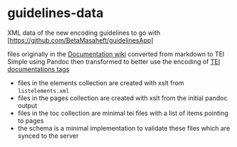 # guidelines-data

XML data of the new encoding guidelines to go with [https://github.com/BetaMasaheft/guidelinesApp]

files originally in the [Documentation wiki](https://github.com/BetaMasaheft/Documentation/wiki/guidelines) converted from markdown to TEI Simple using Pandoc then transformed to better use the encoding of [TEI documentations tags](http://www.tei-c.org/release/doc/tei-p5-doc/de/html/TD.html#TDphrase)

- files in the elements collection are created with xslt from `listelements.xml`
- files in the pages collection are created with xslt from the initial pandoc output
- files in the toc collection are minimal tei files with a list of items pointing to pages
- the schema is a minimal implementation to validate these files which are synced to the server
